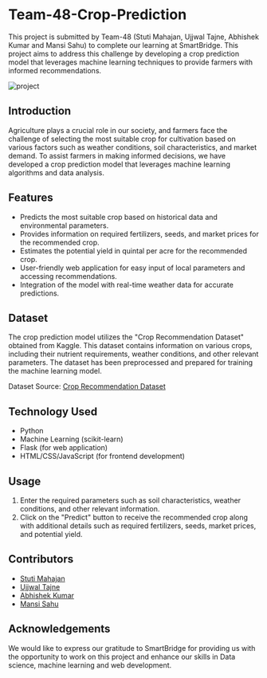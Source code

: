 # Team-48-Crop-Prediction
This project is submitted by Team-48 (Stuti Mahajan, Ujjwal Tajne, Abhishek Kumar and Mansi Sahu) to complete our learning at SmartBridge. This project aims to address this challenge by developing a crop prediction model that leverages machine learning techniques to provide farmers with informed recommendations.

![project](https://github.com/UJJWAL1217/Team-48-Crop-Prediction/assets/80946857/71105ac0-4c56-4383-862a-5b8df2bdd0db)

## Introduction
Agriculture plays a crucial role in our society, and farmers face the challenge of selecting the most suitable crop for cultivation based on various factors such as weather conditions, soil characteristics, and market demand. To assist farmers in making informed decisions, we have developed a crop prediction model that leverages machine learning algorithms and data analysis.

## Features
- Predicts the most suitable crop based on historical data and environmental parameters.
- Provides information on required fertilizers, seeds, and market prices for the recommended crop.
- Estimates the potential yield in quintal per acre for the recommended crop.
- User-friendly web application for easy input of local parameters and accessing recommendations.
- Integration of the model with real-time weather data for accurate predictions.

## Dataset
The crop prediction model utilizes the "Crop Recommendation Dataset" obtained from Kaggle. This dataset contains information on various crops, including their nutrient requirements, weather conditions, and other relevant parameters. The dataset has been preprocessed and prepared for training the machine learning model.

Dataset Source: [Crop Recommendation Dataset](https://www.kaggle.com/code/prasadchaskar/crop-prediction-99-accuracy)

## Technology Used
- Python
- Machine Learning (scikit-learn)
- Flask (for web application)
- HTML/CSS/JavaScript (for frontend development)

## Usage
1. Enter the required parameters such as soil characteristics, weather conditions, and other relevant information.
2. Click on the "Predict" button to receive the recommended crop along with additional details such as required fertilizers, seeds, market prices, and potential yield.

## Contributors
- [Stuti Mahajan](https://github.com/Stutimaha)
- [Ujjwal Tajne](https://github.com/UJJWAL1217)
- [Abhishek Kumar](https://github.com/ABHIROMAN)
- [Mansi Sahu](https://github.com/mansi2001)

## Acknowledgements
We would like to express our gratitude to SmartBridge for providing us with the opportunity to work on this project and enhance our skills in Data science, machine learning and web development.
